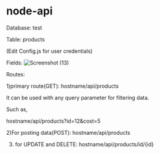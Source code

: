 # node-api

Database: test

Table: products

(Edit Config.js for user credentials)


Fields:
![Screenshot (13)](https://user-images.githubusercontent.com/72680240/166395538-afa5dca6-ba5e-45c2-b1e9-20890961d650.png)


Routes:


1)primary route(GET): hostname/api/products

It can be used with any query parameter for filtering data.

Such as,

hostname/api/products?id=12&cost=5


2)For posting data(POST): hostname/api/products


3) for UPDATE and DELETE: hostname/api/products/id/{id}
